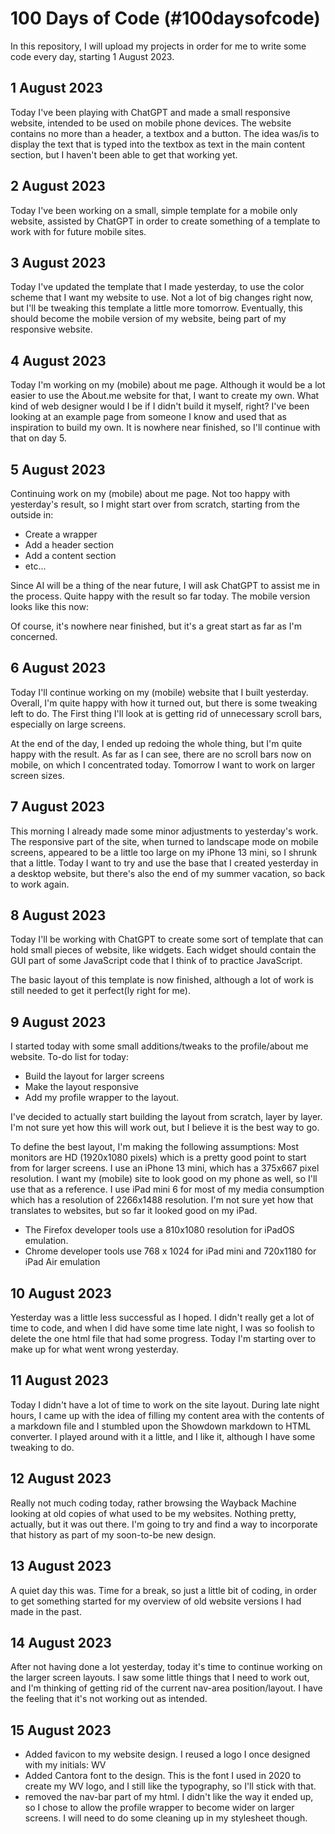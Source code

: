 # 100 Days of Code (#100daysofcode)

In this repository, I will upload my projects in order for me to write some code 
every day, starting 1 August 2023.

## 1 August 2023
Today I've been playing with ChatGPT and made a small responsive website, intended 
to be used on mobile phone devices. The website contains no more than a header, a 
textbox and a button. The idea was/is to display the text that is typed into the 
textbox as text in the main content section, but I haven't been able to get that 
working yet.

## 2 August 2023
Today I've been working on a small, simple template for a mobile only website,
assisted by ChatGPT in order to create something of a template to work with for future mobile sites.

## 3 August 2023
Today I've updated the template that I made yesterday, to use the color scheme 
that I want my website to use. Not a lot of big changes right now, but I'll 
be tweaking this template a little more tomorrow. Eventually, this should become 
the mobile version of my website, being part of my responsive website.

## 4 August 2023
Today I'm working on my (mobile) about me page. Although it would be a lot 
easier to use the About.me website for that, I want to create my own. What 
kind of web designer would I be if I didn't build it myself, right? I've been looking at an example 
page from someone I know and used that as inspiration to build my own.
It is nowhere near finished, so I'll continue with that on day 5.

## 5 August 2023
Continuing work on my (mobile) about me page. Not too happy with yesterday's 
result, so I might start over from scratch, starting from the outside in:
- Create a wrapper
- Add a header section
- Add a content section
- etc...

Since AI will be a thing of the near future, I will ask ChatGPT to assist me 
in the process.
Quite happy with the result so far today.  The mobile version looks like this 
now:


Of course, it's nowhere near finished, but it's a great start as far as I'm 
concerned.

## 6 August 2023
Today I'll continue working on my (mobile) website that I built yesterday. 
Overall, I'm quite happy with how it turned out, but there is some tweaking left to do.
The First thing I'll look at is getting rid of unnecessary scroll bars, especially 
on large screens.

At the end of the day, I ended up redoing the whole thing, but I'm quite happy 
with the result. As far as I can see, there are no scroll bars now on mobile, on 
which I concentrated today.
Tomorrow I want to work on larger screen sizes.

## 7 August 2023
This morning I already made some minor adjustments to yesterday's work. The 
responsive part of the site, when turned to landscape mode
on mobile screens, appeared to be a little too large on my iPhone 13 mini, so I 
shrunk that a little.
Today I want to try and use the base that I created yesterday in a desktop website, 
but there's also the end of my summer 
vacation, so back to work again.

## 8 August 2023
Today I'll be working with ChatGPT to create some sort of template that can hold 
small pieces of website, like widgets. Each widget should contain the GUI part of some 
JavaScript code that I think of to practice JavaScript.

The basic layout of this template is now finished, although a lot of work is still 
needed to get it perfect(ly right for me).


## 9 August 2023
I started today with some small additions/tweaks to the profile/about me website.
To-do list for today:
* Build the layout for larger screens
* Make the layout responsive
* Add my profile wrapper to the layout.

I've decided to actually start building the layout from scratch, layer by layer.
I'm not sure yet how this will work 
out, but I believe it is the best way to go.

To define the best layout, I'm making the following assumptions:
Most monitors are HD (1920x1080 pixels) which is a pretty good point to start from for larger screens.
I use an iPhone 13 mini, which has a 375x667 pixel resolution. 
I want my (mobile) site to look
good on my phone as well, so I'll use that as a reference.
I use iPad mini 6 for most of my media consumption which has a resolution of 2266x1488 resolution. 
I'm not sure yet how that translates to websites, but so far it looked good on my iPad.
- The Firefox developer tools use a 810x1080 resolution for iPadOS emulation.
- Chrome developer tools use 768 x 1024 for iPad mini and 720x1180 for iPad Air emulation


## 10 August 2023
Yesterday was a little less successful as I hoped.
I didn't really get a lot of time to code, and when 
I did have some time late night, I was so foolish to delete the one html file that had some progress. 
Today I'm starting over to make up for what went wrong yesterday.

## 11 August 2023
Today I didn't have a lot of time to work on the site layout. During late night hours, I came up with 
the idea of filling my content area with the contents of a markdown file and I stumbled upon the Showdown
markdown to HTML converter. I played around with it a little, and I like it, although I have some tweaking to do.

## 12 August 2023
Really not much coding today, rather browsing the Wayback Machine looking at old copies of what used to be my websites.
Nothing pretty, actually, but it was out there.
I'm going to try and find a way to incorporate that history as part of my soon-to-be new design.


## 13 August 2023
A quiet day this was. Time for a break, so just a little bit of coding, in order to get something started for my 
overview of old website versions I had made in the past.

## 14 August 2023
After not having done a lot yesterday, today it's time to continue working on the larger screen layouts.
I saw some little things that I need to work out, and I'm thinking of getting rid of the current nav-area position/layout.
I have the feeling that it's not working out as intended.

## 15 August 2023
* Added favicon to my website design. I reused a logo I once designed with my initials: WV
* Added Cantora font to the design. 
This is the font I used in 2020 to create my WV logo, and I still like the 
typography, so I'll stick with that.
* removed the nav-bar part of my html.
I didn't like the way it ended up, so I chose to allow the profile wrapper to 
become wider on larger screens.
I will need to do some cleaning up in my stylesheet though.